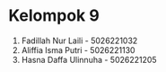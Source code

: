 # Kelompok 9
1. Fadillah Nur Laili - 5026221032
2. Aliffia Isma Putri - 5026221130
3. Hasna Daffa Ulinnuha - 5026221205
